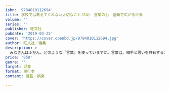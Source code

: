 ```yaml
---
isbn: '9784010112694'
title: 学校では教えてくれない大切なこと(24)　言葉の力　語彙で広がる世界
volume: ''
series: ''
publisher: 旺文社
pubdate: '2019-03-25'
cover: 'https://cover.openbd.jp/9784010112694.jpg'
author: 旺文社／編集
description: >-
  みなさんはふだん、どのような「言葉」を使っていますか。言葉は、相手と思いを共有する大切な手段の１つです。使い方次第で、相手の気持ちはプラスにもマイナスにもなります。また、言葉は自分らしく素直に表現すると、相手により伝わりやすくなります。さまざまな人と前向きに関わっていけるよう、言葉の力をたかめましょう。みなさんの今、そして来をひらくのにきっと役に立ってくれるはずです！
price: '850'
genre: ''
target: 児童
format: 単行本
content: 諸芸・娯楽

---
```

